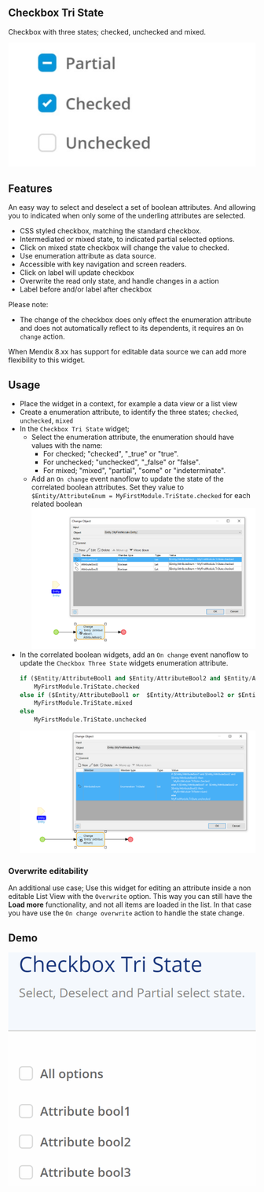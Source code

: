 ## Checkbox Tri State

Checkbox with three states; checked, unchecked and mixed.

![Sample partial checked](./assets/checkbox-tri-state.png)

## Features

An easy way to select and deselect a set of boolean attributes. And allowing you to indicated when only some of the underling attributes are selected.

-   CSS styled checkbox, matching the standard checkbox.
-   Intermediated or mixed state, to indicated partial selected options.
-   Click on mixed state checkbox will change the value to checked.
-   Use enumeration attribute as data source.
-   Accessible with key navigation and screen readers.
-   Click on label will update checkbox
-   Overwrite the read only state, and handle changes in a action
-   Label before and/or label after checkbox

Please note:

-   The change of the checkbox does only effect the enumeration attribute and does not automatically reflect to its dependents, it requires an `On change` action.

When Mendix 8.xx has support for editable data source we can add more flexibility to this widget.

## Usage

-   Place the widget in a context, for example a data view or a list view
-   Create a enumeration attribute, to identify the three states; `checked`, `unchecked`, `mixed`
-   In the `Checkbox Tri State` widget;
    -   Select the enumeration attribute, the enumeration should have values with the name:
        -   For checked; "checked", "\_true" or "true".
        -   For unchecked; "unchecked", "\_false" or "false".
        -   For mixed; "mixed", "partial", "some" or "indeterminate".
    -   Add an `On change` event nanoflow to update the state of the correlated boolean attributes. Set they value to `$Entity/AttributeEnum = MyFirstModule.TriState.checked` for each related boolean
        ![On change enum attribute](./assets/checkbox-tri-state-on-change-bool.png)
-   In the correlated boolean widgets, add an `On change` event nanoflow to update the `Checkbox Three State` widgets enumeration attribute.
    ```python
    if ($Entity/AttributeBool1 and $Entity/AttributeBool2 and $Entity/AttributeBool3) then
        MyFirstModule.TriState.checked
    else if ($Entity/AttributeBool1 or  $Entity/AttributeBool2 or $Entity/AttributeBool3) then
        MyFirstModule.TriState.mixed
    else
        MyFirstModule.TriState.unchecked
    ```
    ![On change bool attribute](./assets/checkbox-tri-state-on-change-enum.png)

### Overwrite editability

An additional use case; Use this widget for editing an attribute inside a non editable List View with the `Overwrite` option. This way you can still have the **Load more** functionality, and not all items are loaded in the list. In that case you have use the `On change overwrite` action to handle the state change.

## Demo

![Checkbox three states](./assets/checkbox-tri-state.gif)
